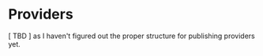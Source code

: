 # Providers

\[ TBD \] as I haven't figured out the proper structure for publishing providers yet. 

